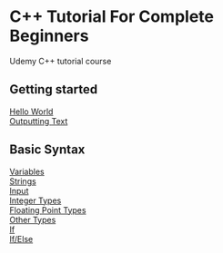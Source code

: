 # C++ Tutorial For Complete Beginners
Udemy C++ tutorial course

## Getting started

[Hello World](https://github.com/beef-erikson/CPlusPlusTutorialForCompleteBeginners/blob/master/GettingStarted/HelloWorld/HelloWorld.cpp)<br />
[Outputting Text](https://github.com/beef-erikson/CPlusPlusTutorialForCompleteBeginners/blob/master/GettingStarted/OutputtingText/OutputtingText.cpp)

## Basic Syntax

[Variables](https://github.com/beef-erikson/CPlusPlusTutorialForCompleteBeginners/blob/master/BasicSyntax/Variables/Variables.cpp)<br />
[Strings](https://github.com/beef-erikson/CPlusPlusTutorialForCompleteBeginners/blob/master/BasicSyntax/Strings/Strings.cpp)<br />
[Input](https://github.com/beef-erikson/CPlusPlusTutorialForCompleteBeginners/blob/master/BasicSyntax/Input/Input.cpp)<br />
[Integer Types](https://github.com/beef-erikson/CPlusPlusTutorialForCompleteBeginners/blob/master/BasicSyntax/IntegerTypes/IntegerTypes.cpp)<br />
[Floating Point Types](https://github.com/beef-erikson/CPlusPlusTutorialForCompleteBeginners/blob/master/BasicSyntax/FloatingPointTypes/FloatingPointTypes.cpp)<br />
[Other Types](https://github.com/beef-erikson/CPlusPlusTutorialForCompleteBeginners/blob/master/BasicSyntax/OtherTypes/OtherTypes.cpp)<br />
[If](https://github.com/beef-erikson/CPlusPlusTutorialForCompleteBeginners/blob/master/BasicSyntax/If/If.cpp)<br />
[If/Else](https://github.com/beef-erikson/CPlusPlusTutorialForCompleteBeginners/blob/master/BasicSyntax/IfElse/IfElse.cpp)<br />
